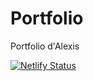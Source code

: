 # Portfolio

Portfolio d'Alexis

[![Netlify Status](https://api.netlify.com/api/v1/badges/6b01b9bc-950c-41f9-ae6b-9419f322b456/deploy-status)](https://app.netlify.com/sites/alexisprovost/deploys)
